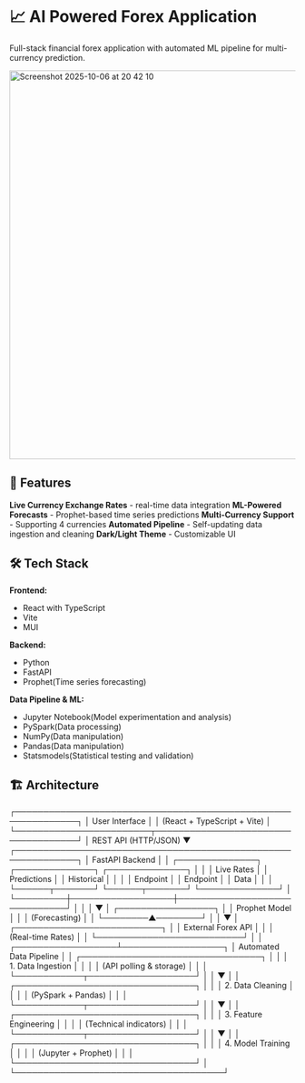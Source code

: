 # 📈 AI Powered Forex Application

Full-stack financial forex application with automated ML pipeline for multi-currency prediction.

<img width="1408" height="684" alt="Screenshot 2025-10-06 at 20 42 10" src="https://github.com/user-attachments/assets/963f6c95-07d3-4527-b323-0c95701edbc8" />

## 🎯 Features

**Live Currency Exchange Rates** - real-time data integration
**ML-Powered Forecasts** - Prophet-based time series predictions
**Multi-Currency Support** - Supporting 4 currencies
**Automated Pipeline** - Self-updating data ingestion and cleaning
**Dark/Light Theme** - Customizable UI

## 🛠️ Tech Stack

**Frontend:**
- React with TypeScript
- Vite
- MUI

**Backend:**
- Python
- FastAPI
- Prophet(Time series forecasting)

**Data Pipeline & ML:**
- Jupyter Notebook(Model experimentation and analysis)
- PySpark(Data processing)
- NumPy(Data manipulation)
- Pandas(Data manipulation)
- Statsmodels(Statistical testing and validation)

## 🏗️ Architecture

┌─────────────────────────────────────────────────────────────┐
│                     User Interface                          │
│              (React + TypeScript + Vite)                    │
└────────────────────────┬────────────────────────────────────┘
                         │ REST API (HTTP/JSON)
                         ▼
┌─────────────────────────────────────────────────────────────┐
│                   FastAPI Backend                           │
│  ┌──────────────┐  ┌──────────────┐  ┌──────────────┐     │
│  │ Live Rates   │  │ Predictions  │  │  Historical  │     │
│  │   Endpoint   │  │   Endpoint   │  │    Data      │     │
│  └──────┬───────┘  └──────┬───────┘  └──────────────┘     │
└─────────┼──────────────────┼──────────────────────────────┘
          │                  │
          │                  ▼
          │         ┌─────────────────┐
          │         │  Prophet Model  │
          │         │   (Forecasting) │
          │         └────────▲────────┘
          │                  │
          ▼                  │
┌──────────────────────────┐ │
│   External Forex API     │ │
│   (Real-time Rates)      │ │
└──────────────────────────┘ │
                             │
          ┌──────────────────┴──────────────────┐
          │        Automated Data Pipeline       │
          │  ┌────────────────────────────────┐ │
          │  │  1. Data Ingestion             │ │
          │  │     (API polling & storage)    │ │
          │  └────────────┬───────────────────┘ │
          │               ▼                      │
          │  ┌────────────────────────────────┐ │
          │  │  2. Data Cleaning              │ │
          │  │     (PySpark + Pandas)         │ │
          │  └────────────┬───────────────────┘ │
          │               ▼                      │
          │  ┌────────────────────────────────┐ │
          │  │  3. Feature Engineering        │ │
          │  │     (Technical indicators)     │ │
          │  └────────────┬───────────────────┘ │
          │               ▼                      │
          │  ┌────────────────────────────────┐ │
          │  │  4. Model Training             │ │
          │  │     (Jupyter + Prophet)        │ │
          │  └────────────────────────────────┘ │
          └─────────────────────────────────────┘
